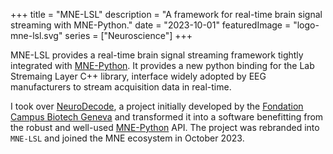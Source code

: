 +++
title = "MNE-LSL"
description = "A framework for real-time brain signal streaming with MNE-Python."
date = "2023-10-01"
featuredImage = "logo-mne-lsl.svg"
series = ["Neuroscience"]
+++

MNE-LSL provides a real-time brain signal streaming framework tightly integrated with
[MNE-Python](https://mne.tools). It provides a new python binding for the Lab Stremaing
Layer C++ library, interface widely adopted by EEG manufacturers to stream acquisition
data in real-time.

I took over [NeuroDecode](https://github.com/dbdq/neurodecode), a project initially
developed by the [Fondation Campus Biotech Geneva](https://hnp.fcbg.ch/) and transformed
it into a software benefitting from the robust and well-used
[MNE-Python](https://mne.tools) API. The project was rebranded into `MNE-LSL` and joined
the MNE ecosystem in October 2023.
